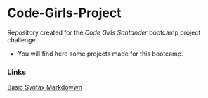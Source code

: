 # Code-Girls-Project
Repository created for the *Code Girls Santander* bootcamp project challenge.

- You will find here some projects made for this bootcamp.

### Links
[Basic Syntax Markdowwn](https://www.markdownguide.org/basic-syntax/)
